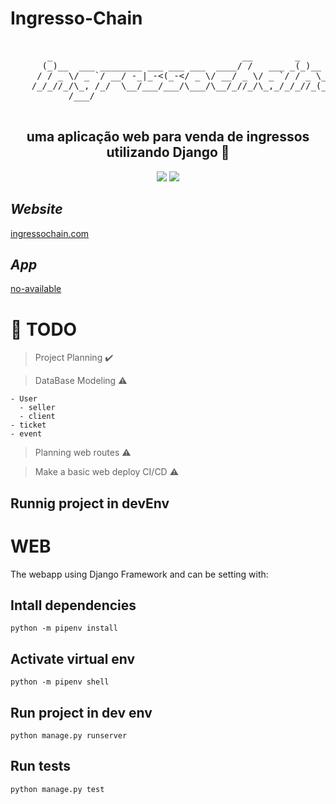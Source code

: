 # Ingresso-Chain

<div align='center'>
    <pre>   
       _                                    __        _                    
      (_)__  ___ ________ ___ ___ ___  ____/ /   ___ _(_)__   _______  __ _ 
     / / _ \/ _ `/ __/ -_|_-&lt;(_-&lt;/ _ \/ __/ _ \/ _ `/ / _ \_/ __/ _ \/' \
    /_/_//_/\_, /_/  \__/___/___/\___/\__/_//_/\_,_/_/_//_(_)__/\___/_/_/_/
           /___/                                                           
    </pre>
    <h2><b>uma aplicação web para venda de ingressos utilizando Django 💸</b></h2>
    <img src='https://img.shields.io/badge/Python-3.9.2-blue'></img>
    <img src='https://img.shields.io/badge/Django-3-red'></img>
</div>

## *Website*

[ingressochain.com](https://www.ingressochain.com/)

## *App*

[no-available]()
# :pushpin: **TODO** 


> Project Planning :heavy_check_mark:

> DataBase Modeling :warning:

    - User
      - seller
      - client
    - ticket
    - event

> Planning web routes :warning:

> Make a basic web deploy CI/CD :warning:

## Runnig project in devEnv

# WEB

The webapp using Django Framework and can be setting with:

## Intall dependencies 

    python -m pipenv install

## Activate virtual env

    python -m pipenv shell

## Run project in dev env

    python manage.py runserver


## Run tests

    python manage.py test
